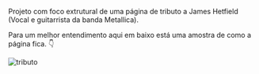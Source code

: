 Projeto com foco extrutural de uma página de tributo a James Hetfield (Vocal e guitarrista da banda Metallica).

Para um melhor entendimento aqui em baixo está uma amostra de como a página fica.
:point_down:

![tributo](https://user-images.githubusercontent.com/42395586/155217364-ba7ba09a-3d86-49b6-aee8-5739b1ed3123.jpg)
